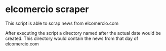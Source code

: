 # elcomercio scraper
This script is able to scrap news from elcomercio.com

After executing the script a directory named after the actual date would be created. This directory would contain the news from that day of elcomercio.com
